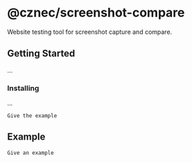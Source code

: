 # @cznec/screenshot-compare

Website testing tool for screenshot capture and compare.

## Getting Started

...

### Installing

...
```
Give the example
```

## Example

```
Give an example
```

